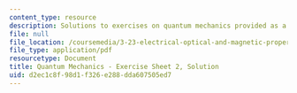 ```yaml
---
content_type: resource
description: Solutions to exercises on quantum mechanics provided as a study aid.
file: null
file_location: /coursemedia/3-23-electrical-optical-and-magnetic-properties-of-materials-fall-2007/d2ec1c8f98d1f326e288dda607505ed7_qm2_sol.pdf
file_type: application/pdf
resourcetype: Document
title: Quantum Mechanics - Exercise Sheet 2, Solution
uid: d2ec1c8f-98d1-f326-e288-dda607505ed7
---
```

